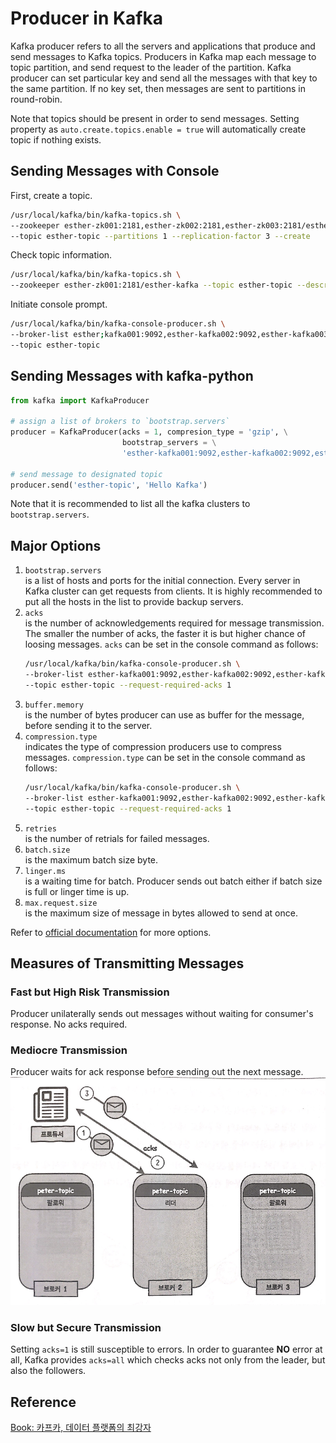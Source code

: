 # Producer in Kafka
Kafka producer refers to all the servers and applications that produce and send messages to Kafka topics. Producers in Kafka map each message to topic partition, and send request to the leader of the partition. Kafka producer can set particular key and send all the messages with that key to the same partition. If no key set, then messages are sent to partitions in round-robin.
  
Note that topics should be present in order to send messages. Setting property as `auto.create.topics.enable = true` will automatically create topic if nothing exists.
  
## Sending Messages with Console
First, create a topic.  
```sh
/usr/local/kafka/bin/kafka-topics.sh \
--zookeeper esther-zk001:2181,esther-zk002:2181,esther-zk003:2181/esther-kafka \
--topic esther-topic --partitions 1 --replication-factor 3 --create
```
  
Check topic information.
```sh
/usr/local/kafka/bin/kafka-topics.sh \
--zookeeper esther-zk001:2181/esther-kafka --topic esther-topic --describe
```
  
Initiate console prompt.
```sh
/usr/local/kafka/bin/kafka-console-producer.sh \
--broker-list esther;kafka001:9092,esther-kafka002:9092,esther-kafka003:9092 \
--topic esther-topic
```
  
## Sending Messages with kafka-python
```python
from kafka import KafkaProducer

# assign a list of brokers to `bootstrap.servers`
producer = KafkaProducer(acks = 1, compresion_type = 'gzip', \
                         bootstrap_servers = \
                         'esther-kafka001:9092,esther-kafka002:9092,esther-kafka003:9092')

# send message to designated topic
producer.send('esther-topic', 'Hello Kafka')
```
Note that it is recommended to list all the kafka clusters to `bootstrap.servers`.
  
## Major Options
1. `bootstrap.servers`  
    is a list of hosts and ports for the initial connection. Every server in Kafka cluster can get requests from clients. It is highly recommended to put all the hosts in the list to provide backup servers. 
2. `acks`  
    is the number of acknowledgements required for message transmission. The smaller the number of acks, the faster it is but higher chance of loosing messages. `acks` can be set in the console command as follows:  
    ```sh
    /usr/local/kafka/bin/kafka-console-producer.sh \
    --broker-list esther-kafka001:9092,esther-kafka002:9092,esther-kafka003:9092 \
    --topic esther-topic --request-required-acks 1
    ```  
3. `buffer.memory`  
    is the number of bytes producer can use as buffer for the message, before sending it to the server.
4. `compression.type`  
    indicates the type of compression producers use to compress messages. `compression.type` can be set in the console command as follows:  
    ```sh
    /usr/local/kafka/bin/kafka-console-producer.sh \
    --broker-list esther-kafka001:9092,esther-kafka002:9092,esther-kafka003:9092 \
    --topic esther-topic --request-required-acks 1
    ```  
5. `retries`  
    is the number of retrials for failed messages.
6. `batch.size`  
    is the maximum batch size byte. 
7. `linger.ms`  
    is a waiting time for batch. Producer sends out batch either if batch size is full or linger time is up.
8. `max.request.size`  
    is the maximum size of message in bytes allowed to send at once.
  
Refer to [official documentation](https://kafka.apache.org/documentation/#producerconfig) for more options.
  
## Measures of Transmitting Messages
### Fast but High Risk Transmission
Producer unilaterally sends out messages without waiting for consumer's response. No acks required. 
  
### Mediocre Transmission
Producer waits for ack response before sending out the next message.  
![ack](img/ack.PNG)
  
### Slow but Secure Transmission
Setting `acks=1` is still susceptible to errors. In order to guarantee **NO** error at all, Kafka provides `acks=all` which checks acks not only from the leader, but also the followers.
  
## Reference
[Book: 카프카, 데이터 플랫폼의 최강자](https://github.com/onlybooks/kafka/)

